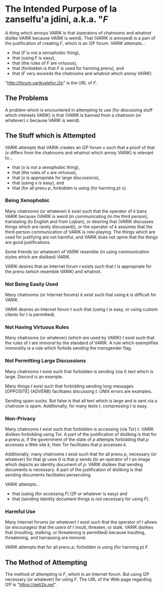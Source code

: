 # The Intended Purpose of la zanselfu'a jdini, a.k.a. "$F$
A thing which annoys VARIK is that (operators of chatrooms and whatnot dislike VARIK because VARIK is weird).  That (VARIK is annoyed) is a part of the justification of creating $F$, which is an I2P forum.  VARIK attempts...

* that ($F$ is not a xenophobic thing),
* that (using $F$ is easy),
* that (the rules of $F$ are virtuous),
* that (forbidden is that $F$ is used for harming prenu), and
* that ($F$ very exceeds the chatrooms and whatnot which annoy VARIK).

"http://forum.varikvalefor.i2p" is the URL of $F$.

## The Problems
A problem which is encountered in attempting to use (for discussing stuff which interests VARIK) is that (VARIK is banned from a chatroom (or whatever) $c$ because VARIK is weird).

## The Stuff which is Attempted
VARIK attempts that VARIK creates an I2P forum $x$ such that a proof of that ($x$ differs from the chatrooms and whatnot which annoy VARIK) is relevant to...

* that ($x$ is not a xenophobic thing),
* that (the rules of $x$ are virtuous),
* that ($x$ is appropriate for large discussions),
* that (using $x$ is easy), and
* that (for all prenu $p$, forbidden is using (for harming $p$) $x$).

### Being Xenophobic
Many chatrooms (or whatever) $k$ exist such that the operator of $k$ bans VARIK because (VARIK is weird (in communicating (in the third person), translating (to English and from Lojban), or desiring that (VARIK discusses things which are rarely discussed)), or the operator of $k$ assumes that the third-person communication of VARIK is role-playing.  The things which are used for justifying are not harmful, and VARIK does not opine that the things are good justifications.

Some friends (or whatever) of VARIK resemble (in using communication styles which are disliked) VARIK.

VARIK desires that an Internet forum $t$ exists such that $t$ is appropriate for the prenu (which resemble VARIK) and whatnot.

### Not Being Easily Used
Many chatrooms (or Internet forums) $k$ exist such that using $k$ is difficult for VARIK.

VARIK desires an Internet forum $t$ such that (using $t$ is easy, or using custom clients for $t$ is permitted).

### Not Having Virtuous Rules
Many chatrooms (or whatever) (which are used by VARIK) $t$ exist such that the rules of $t$ are immoral by the standard of VARIK.  A rule which exemplifies immorality is a rule which forbids sending the transgender flag.

### Not Permitting Large Discussions
Many chatrooms $t$ exist such that forbidden is sending (via $t$) text which is large.  Discord is an example.

Many things $t$ exist such that forbidding sending long messages [OPPOSITE] {ADVERB} facilitates discussing $t$.  UNIX errors are examples.

Sending spam sucks.  But false is that all text which is large and is sent via a chatroom is spam.  Additionally, for many texts $t$, compressing $t$ is easy.

### Non-Privacy
Many chatrooms $t$ exist such that forbidden is accessing (via Tor) $t$.  VARIK	dislikes forbidding using Tor.  A part of the justification of disliking is that for a prenu $p$, if the government of the state of $p$ attempts forbidding that $p$ accesses a Web site $k$, then Tor facilitates that $p$ accesses $k$.

Additionally, many chatrooms $t$ exist such that for all prenu $p$, necessary (or whatever) for that ($p$ uses $t$) is that $p$ sends (to an operator of $t$ an image which depicts an identity document of $p$.  VARIK dislikes that sending documents is necessary.  A part of the justification of disliking is that sending documents facilitates persecuting.

VARIK attempts...

* that (using (for accessing $F$) I2P or whatever is easy) and
* that (sending identity document things is not necessary for using $F$).

### Harmful Use
Many Internet forums (or whatever) $t$ exist such that the operator of $t$ allows (or encourages) that the users of $t$ insult, threaten, or stalk.  VARIK dislikes that (insulting, stalking, or threatening is permitted) because insulting, threatening, and harrassing are immoral.

VARIK attempts that for all prenu $p$, forbidden is using (for harming $p$) $F$.

## The Method of Attempting
The method of attempting is $F$, which is an Internet forum.  But using I2P necessary (or whatever) for using $F$.  The URL of the Web page regarding I2P is "https://geti2p.net".

